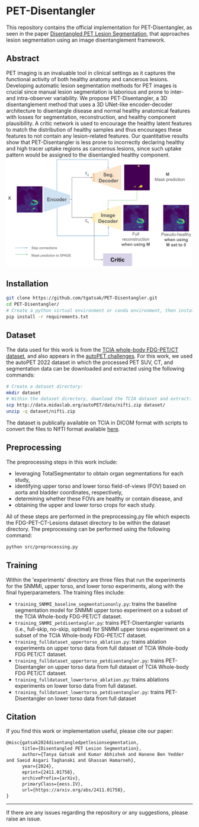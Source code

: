 # PET-Disentangler
This repository contains the official implementation for PET-Disentangler, as seen in the paper [Disentangled PET Lesion Segmentation](https://arxiv.org/abs/2411.01758), that approaches lesion segmentation using an image disentanglement framework. 

## Abstract
PET imaging is an invaluable tool in clinical settings as it captures the functional activity of both healthy anatomy and cancerous lesions. Developing automatic lesion segmentation methods for PET images is crucial since manual lesion segmentation is laborious and prone to inter- and intra-observer variability. We propose PET-Disentangler, a 3D disentanglement method that uses a 3D UNet-like encoder-decoder architecture to disentangle disease and normal healthy anatomical features with losses for segmentation, reconstruction, and healthy component plausibility. A critic network is used to encourage the healthy latent features to match the distribution of healthy samples and thus encourages these features to not contain any lesion-related features. Our quantitative results show that PET-Disentangler is less prone to incorrectly declaring healthy and high tracer uptake regions as cancerous lesions, since such uptake pattern would be assigned to the disentangled healthy component.
![architecture](model-schematic.png)

## Installation
```bash
git clone https://github.com/tgatsak/PET-Disentangler.git
cd PET-Disentangler/
# Create a python virtual environment or conda environment, then install the required packages:
pip install -r requirements.txt 
```
## Dataset
The data used for this work is from the [TCIA whole-body FDG-PET/CT dataset](https://www.cancerimagingarchive.net/collection/fdg-pet-ct-lesions/), and also appears in the [autoPET challenges](https://autopet.grand-challenge.org/). For this work, we used the autoPET 2022 dataset in which the processed PET SUV, CT, and segmentation data can be downloaded and extracted using the following commands:

```bash
# Create a dataset directory:
mkdir dataset
# Within the dataset directory, download the TCIA dataset and extract:
scp http://data.midaslab.org/autoPET/data/nifti.zip dataset/
unzip -q dataset/nifti.zip
```

The dataset is publically available on TCIA in DICOM format with scripts to convert the files to NIfTI format available [here](https://github.com/lab-midas/TCIA_processing).

## Preprocessing
The preprocessing steps in this work include: 
- leveraging TotalSegmentator to obtain organ segmentations for each study,
- identifying upper torso and lower torso field-of-views (FOV) based on aorta and bladder coordinates, respectively,
- determining whether these FOVs are healthy or contain disease, and
- obtaining the upper and lower torso crops for each study.

All of these steps are performed in the preprocessing.py file which expects the FDG-PET-CT-Lesions dataset directory to be within the dataset directory. The preprocessing can be performed using the following command:

```bash
python src/preprocessing.py
```

## Training
Within the 'experiments' directory are three files that run the experiments for the SNMMI, upper torso, and lower torso experiments, along with the final hyperparameters. The training files include:
- `training_SNMMI_baseline_segmentationonly.py`: trains the baseline segmentation model for SNMMI upper torso experiment on a subset of the TCIA Whole-body FDG-PET/CT dataset.
- `training_SNMMI_petdisentangler.py`: trains PET-Disentangler variants (i.e., full-skip, no-skip, optimal) for SNMMI upper torso experiment on a subset of the TCIA Whole-body FDG-PET/CT dataset.
- `training_fulldataset_uppertorso_ablation.py`: trains ablation experiments on upper torso data from full dataset of TCIA Whole-body FDG PET/CT dataset. 
- `training_fulldataset_uppertorso_petdisentangler.py`: trains PET-Disentangler on upper torso data from full dataset of TCIA Whole-body FDG PET/CT dataset. 
- `training_fulldataset_lowertorso_ablation.py`: trains ablations experiments on lower torso data from full dataset. 
- `training_fulldataset_lowertorso_petdisentangler.py`: trains PET-Disentangler on lower torso data from full dataset 

## Citation
If you find this work or implementation useful, please cite our paper: 
```
@misc{gatsak2024disentangledpetlesionsegmentation,
      title={Disentangled PET Lesion Segmentation}, 
      author={Tanya Gatsak and Kumar Abhishek and Hanene Ben Yedder and Saeid Asgari Taghanaki and Ghassan Hamarneh},
      year={2024},
      eprint={2411.01758},
      archivePrefix={arXiv},
      primaryClass={eess.IV},
      url={https://arxiv.org/abs/2411.01758}, 
}
```
--- 

If there are any issues regarding the repository or any suggestions, please raise an issue. 